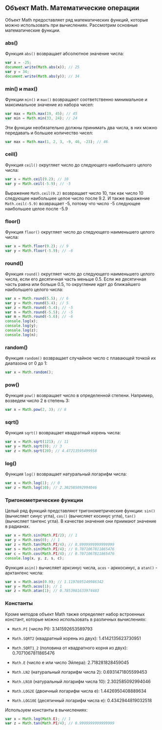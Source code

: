 ## Объект Math. Математические операции

Объект Math предоставляет ряд математических функций, которые можно использовать при вычислениях. Рассмотрим основные математические функции.

### abs()

Функция `abs()` возвращает абсолютное значение числа:

```js
var x = -25;
document.write(Math.abs(x)); // 25
var y = 34;
document.write(Math.abs(y)); // 34
```

### min() и max()

Функции `min()` и `max()` возвращают соответственно минимальное и максимальное значение из набора чисел:

```js
var max = Math.max(19, 45); // 45
var min = Math.min(33, 24); // 24
```

Эти функции необязательно должны принимать два числа, в них можно передавать и большее количество чисел:

```js
var max = Math.max(1, 2, 3, -9, 46, -23); // 46
```

### ceil()

Функция `ceil()` округляет число до следующего наибольшего целого числа:

```js
var x = Math.ceil(9.2); // 10
var y = Math.ceil(-5.9); // -5
```

Выражение `Math.ceil(9.2)` возвращает число 10, так как число 10 следующее наибольшее целое число после 9.2. И также 
выражение `Math.ceil(-5.9)` возвращает -5, потому что число -5 следующее наибольшее целое после -5.9

### floor()

Функция `floor()` округляет число до следующего наименьшего целого числа:

```js
var x = Math.floor(9.2); // 9
var y = Math.floor(-5.9); // -6
```

### round()

Функция `round()` округляет число до следующего наименьшего целого числа, если его десятичная часть меньше 0.5. Если же десятичная 
часть равна или больше 0.5, то округление идет до ближайшего наибольшего целого числа:

```js
var x = Math.round(5.5); // 6
var y = Math.round(5.4); // 5
var z = Math.round(-5.4); // -5
var n = Math.round(-5.5); // -5
var m = Math.round(-5.6); // -6
console.log(x);
console.log(y);
console.log(z);
console.log(n);
```

### random()

Функция `random()` возвращает случайное число с плавающей точкой их диапазона от 0 до 1:

```js
var x = Math.random();
```

### pow()

Функция `pow()` возвращает число в определенной степени. Например, возведем число 2 в степень 3:

```js
var x = Math.pow(2, 3); // 8
```

### sqrt()

Функция `sqrt()` возвращает квадратный корень числа:

```js
var x = Math.sqrt(121); // 11
var y = Math.sqrt(9); // 3
var z = Math.sqrt(20); // 4.47213595499958
```

### log()

Функция `log()` возвращает натуральный логарифм числа:

```js
var x = Math.log(1); // 0
var z = Math.log(10); // 2.302585092994046
```

### Тригонометрические функции

Целый ряд функций представляют тригонометрические функции: `sin()` (вычисляет синус угла), 
`cos()` (вычисляет косинус угла), `tan()` (вычисляет тангенс угла). В качестве значения они приимают значение в радианах.

```js
var x = Math.sin(Math.PI/2); // 1
var y = Math.cos(0); // 1
var z = Math.tan(Math.PI/4); // 0.9999999999999999
var s = Math.sin(Math.PI/4); // 0.7071067811865476
var c = Math.cos(Math.PI/4); // 0.7071067811865476
console.log(x, y, z, s, c);
```

Функция `asin()` вычисляет арксинус числа, `acos` - арккосинус, а `atan()` - арктангенс числа:

```js
var x = Math.asin(0.9); // 1.1197695149986342
var y = Math.acos(1); // 1
var z = Math.atan(1); // 0.7853981633974483
```

### Константы

Кроме методов объект Math также определяет набор встроенных констант, которые можно использовать в различных вычислениях:

- `Math.PI` (число PI): 3.141592653589793

- `Math.SQRT2` (квадратный корень из двух): 1.4142135623730951

- `Math.SQRT1_2` (половина от квадратного корня из двух): 0.7071067811865476

- `Math.E` (число e или число Эйлера): 2.718281828459045

- `Math.LN2` (натуральный логарифм числа 2): 0.6931471805599453

- `Math.LN10` (натуральный логарифм числа 10): 2.302585092994046

- `Math.LOG2E` (двоичный логарифм числа e): 1.4426950408889634

- `Math.LOG10E` (десятичный логарифм числа e): 0.4342944819032518

Используем константы в вычислениях:

```js
var x = Math.log(Math.E); // 1
var z = Math.tan(Math.PI/4); // 0.9999999999999999
```

